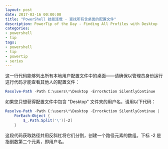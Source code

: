 ```yaml
---
layout: post
date: 2017-03-16 00:00:00
title: "PowerShell 技能连载 - 查找所有含桌面的配置文件"
description: PowerTip of the Day - Finding All Profiles with Desktop
categories:
- powershell
- tip
tags:
- powershell
- tip
- powertip
- series
---
```

这一行代码能够列出所有本地用户配置文件中的桌面——请确保以管理员身份运行这行代码才能查看其他人的配置文件：

```powershell
Resolve-Path -Path C:\users\*\Desktop -ErrorAction SilentlyContinue
```

如果您只想获得配置文件中包含 "Desktop" 文件夹的用户名，请用以下代码：

```powershell
Resolve-Path -Path C:\users\*\Desktop -ErrorAction SilentlyContinue |
    ForEach-Object {
        $_.Path.Split('\')[-2]
    }
```

这段代码获取路径并用反斜杠将它们分割，创建一个路径元素的数组。下标 -2 是指倒数第二个元素，即用户名。

<!--本文国际来源：[Finding All Profiles with Desktop](http://community.idera.com/powershell/powertips/b/tips/posts/finding-all-profiles-with-desktop)-->
